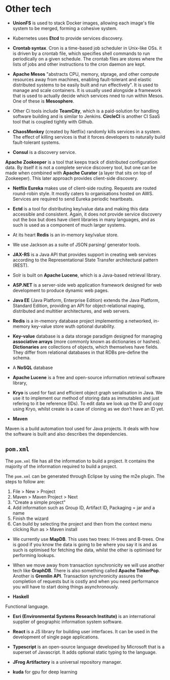 # Other tech

* **UnionFS** is used to stack Docker images, allowing each image's file system to be merged, forming a cohesive system.

* Kubernetes uses **Etcd** to provide services discovery.

* **Crontab syntax**. Cron is a time-based job scheduler in Unix-like OSs. it is driven by a crontab file, which specifies shell commands to run periodically on a given schedule. The crontab files are stores where the lists of jobs and other instructions to the cron daemon are kept.

* **Apache Mesos** "abstracts CPU, memory, stprage, and other compute resources away from machines, enabling fault-tolerant and elastic distributed systems to be easily built and run effectively". It is used to manage and scale containers. It is usually used alongside a framework that is used to actually decide which services nned to run within Mesos. One of these is **Mesosphere**.

* Other Ci tools include **TeamCity**, which is a paid-solution for handling software building and is similar to Jenkins. **CircleCI** is another CI SaaS tool that is coupled tightly with Github.

* **ChaosMonkey** (created by Netflix) randomly kills services in a system. The effect of killing services is that it forces developers to naturally build fault-tolerant systems.

* **Consul** is a discovery service.

**Apache Zookeeper** is a tool that keeps track of distributed configuration data. By itself it is not a complete service discovery tool, but one can be made when combined with **Apache Curator** (a layer that sits on top of Zookeeper). This later approach provides client-side discovery.

* **Netflix Eureka** makes use of client-side routing. Requests are routed round-robin style. It mostly caters to organisations hosted on AWS. Services are required to send Eureka periodic heartbeats.

* **Ectd** is a tool for distributing key/value data and making this data accessible and consistent. Again, it does not provide service discovery out the box but does have client libraries in many languages, and as such is used as a component of much larger systems.

* At its heart **Redis** is an in-memory key/value store.

* We use Jackson as a suite of JSON parsing/ generator tools.

* **JAX-RS** is a Java API that provides support in creating web services according to the Representational State Transfer architectural pattern (REST).

* Solr is built on **Apache Lucene**, which is a Java-based retrieval library.


* **ASP.NET** is a server-side web application framework designed for web development to produce dynamic web pages.

* **Java EE** (Java Platform, Enterprise Edition) extends the Java Platform, Standard Edition, providing an API for object-relational maping, distributed and multitier architectures, and web servers.

* **Redis** is a in-memory database project implementing a networked, in-memory key-value store wuth optional durability.

* **Key-value** database is a data storage paradigm designed for managing **associative arrays** (more commonly known as dictionaries or hashes). **Dictionaries** are collections of objects, which themselves have fields. They differ from relational databases in that RDBs pre-define the schema.

* A **NoSQL** database

* **Apache Lucene** is a free and open-source information retrieval software library,

* **Kryo** is used for fast and efficient object graph serialisation in Java. We use it to implement our method of storing data as immutables and just refering to it be reference (IDs). To edit data we look up the ID and copy using Kryo, whilst create is a case of cloning as we don't have an ID yet.

* **Maven**

Maven is a build automation tool used for Java projects. It deals with how the software is built and also describes the dependencies.

## `pom.xml`

The `pom.xml` file has all the information to build a project. It contains the majority of the information required to build a project.

The `pom.xml` can be generated through Eclipse by using the m2e plugin. The steps to follow are:

1. File > New > Project
2. Maven > Maven Project > Next
3. "Create a simple project"
4. Add information such as Group ID, Artifact ID, Packaging = jar and a name
5. Finish the wizard
6. Can build by selecting the project and then from the context menu clicking Run as > Maven install

* We currently use **MapDB**. This uses two trees: H-trees and B-trees. One is good if you know the data is going to be where you say it is and as such is optimised for fetching the data, whilst the other is optimised for performing lookups.

* When we move away from transaction synchronicity we will use another tech like **GraphDB**. There is also something called **Apache TinkerPop**. Another is **Gremlin API**. Transaction synchronicity assures the completion of requests but is costly and when you need performance you will have to start doing things asynchronously.

* **Haskell**

 Functional language.

 * **Esri (Environmental Systems Research Institute)** is an international supplier of geographic information system software.

 * **React** is a JS library for building user interfaces. It can be used in the development of single page applications.

 * **Typescript** is an open-source language developed by Microsoft that is a superset of Javascript. It adds optional static typing to the language.

 * **JFrog Artifactory** is a universal repository manager.

 * **kuda** for gpu for deep learning
